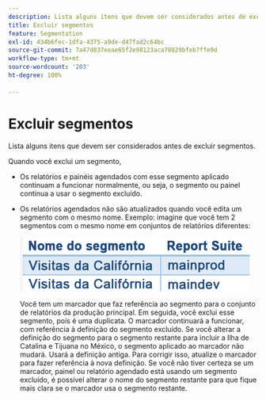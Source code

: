```yaml
---
description: Lista alguns itens que devem ser considerados antes de excluir segmentos.
title: Excluir segmentos
feature: Segmentation
exl-id: 434b6fec-1dfa-4375-a9de-d47fad2c64bc
source-git-commit: 7a47d837eeae65f2e98123aca78029bfeb7ffe9d
workflow-type: tm+mt
source-wordcount: '203'
ht-degree: 100%

---
```


# Excluir segmentos

Lista alguns itens que devem ser considerados antes de excluir segmentos.

Quando você exclui um segmento,

* Os relatórios e painéis agendados com esse segmento aplicado continuam a funcionar normalmente, ou seja, o segmento ou painel continua a usar o segmento excluído.
* Os relatórios agendados não são atualizados quando você edita um segmento com o mesmo nome. Exemplo: imagine que você tem 2 segmentos com o mesmo nome em conjuntos de relatórios diferentes:

   ![](assets/duplicate_seg_names.png)

   Você tem um marcador que faz referência ao segmento para o conjunto de relatórios da produção principal. Em seguida, você exclui esse segmento, pois é uma duplicata. O marcador continuará a funcionar, com referência à definição do segmento excluído. Se você alterar a definição do segmento para o segmento restante para incluir a Ilha de Catalina e Tijuana no México, o segmento aplicado ao marcador não mudará. Usará a definição antiga. Para corrigir isso, atualize o marcador para fazer referência à nova definição. Se você não tiver certeza se um marcador, painel ou relatório agendado está usando um segmento excluído, é possível alterar o nome do segmento restante para que fique mais clara se o marcador usa o segmento restante.
